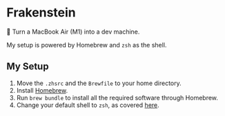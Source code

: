 # Frakenstein

👻 Turn a MacBook Air (M1) into a dev machine.

My setup is powered by Homebrew and `zsh` as the shell. 

## My Setup

1. Move the `.zhsrc` and the `Brewfile` to your home directory.
2. Install [Homebrew](https://brew.sh/).
3. Run `brew bundle` to install all the required software through Homebrew.
4. Change your default shell to `zsh`, as covered [here](https://support.apple.com/guide/terminal/change-the-default-shell-trml113/mac).
